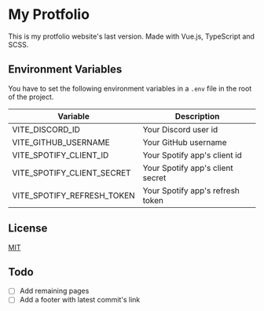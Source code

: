 # My Protfolio
This is my protfolio website's last version. Made with Vue.js, TypeScript and SCSS.

## Environment Variables
You have to set the following environment variables in a `.env` file in the root of the project.

| Variable | Description |
| --- | --- |
| VITE_DISCORD_ID | Your Discord user id |
| VITE_GITHUB_USERNAME | Your GitHub username |
| VITE_SPOTIFY_CLIENT_ID | Your Spotify app's client id |
| VITE_SPOTIFY_CLIENT_SECRET | Your Spotify app's client secret |
| VITE_SPOTIFY_REFRESH_TOKEN | Your Spotify app's refresh token |

## License
[MIT](https://choosealicense.com/licenses/mit/)

## Todo
- [ ] Add remaining pages
- [ ] Add a footer with latest commit's link